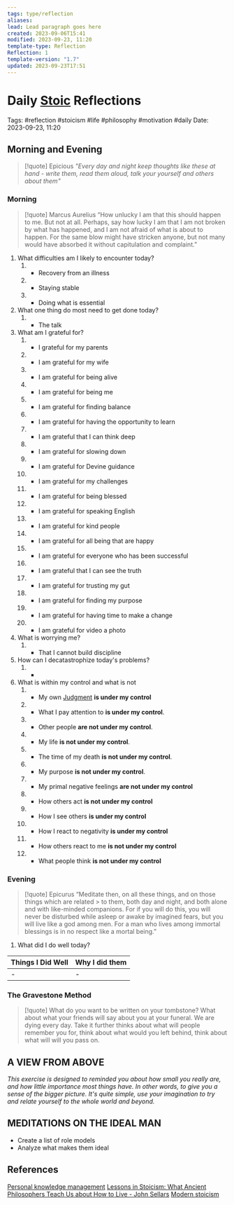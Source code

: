 ```yaml
---
tags: type/reflection
aliases: 
lead: Lead paragraph goes here
created: 2023-09-06T15:41
modified: 2023-09-23, 11:20
template-type: Reflection
Reflection: 1
template-version: "1.7"
updated: 2023-09-23T17:51
---
```



# Daily [Stoic](../SLIP-BOX/Stoicism.md) Reflections

Tags:  #reflection #stoicism #life #philosophy #motivation #daily 
Date: 2023-09-23, 11:20

## Morning and Evening

> [!quote] Epicious 
> _"Every day and night keep thoughts like these at hand - write them, 
> read them aloud, talk your yourself and others about them"_


### Morning

> [!quote] Marcus Aurelius
> “How unlucky I am that this should happen to me. But not at all. Perhaps, say 
> how lucky I am that I am not broken by what has happened, and I am not 
> afraid  of what is about to happen. For the same blow might have stricken 
> anyone, but not many would have absorbed it without capitulation 
> and complaint.”

1. What difficulties am I likely to encounter today?
	1. - Recovery from an illness 
	2. - Staying stable
	3. - Doing what is essential 
2. What one thing do most need to get done today?
	1. - The talk 
3. What am I grateful for?
	1. - I grateful for my parents 
	2. - I am grateful for my wife 
	3. - I am grateful for being alive
	4. - I am grateful for being me 
	5. - I am grateful for finding balance 
	6. - I am grateful for having the opportunity to learn 
	7. - I am grateful that I can think deep 
	8. - I am grateful for slowing down 
	9. - I am grateful for Devine guidance 
	12. - I am grateful for my challenges 
	13. - I am grateful for being blessed 
	14. - I am grateful for speaking English 
	15. - I am grateful for kind people 
	16. - I am grateful for all being that are happy 
	17. - I am grateful for everyone who has been successful 
	18. - I am grateful that I can see the truth 
	19. - I am grateful for trusting my gut 
	20. - I am grateful for finding my purpose 
	21. - I am grateful for having time to make a change 
	22. - I am grateful for video a photo 
4. What is worrying me?
	1. - That I cannot build discipline
5. How can I decatastrophize today's problems?
	1. -
6. What is within my control and what is not
	1. -   My own [Judgment](app://obsidian.md/SLIP-BOX/Control%20Over%20Judgment.md) **is under my control**
	1. - What I pay attention to **is under my control**.
	2. - Other people **are not under my control**.
	3. - My life **is not under my control**.
	4. - The time of my death **is not under my control**.
	5. - My purpose **is not under my control**.
	6. - My primal negative feelings **are not under my control**
	7. - How others act **is not under my control**
	8. - How I see others **is under my control**
	9. - How I react to negativity **is under my control**
	10. - How others react to me **is not under my control**
	11. - What people think **is not under my control**

### Evening

> [!quote]  Epicurus
> “Meditate then, on all these things, and on those things which are related  > to them, both day and night, and both alone and with like-minded 
> companions. For if you will do this, you will never be disturbed while 
> asleep or awake by imagined fears, but you will live like a god among 
> men. For a man who lives among immortal blessings is in no respect 
> like a mortal being.”

1. What did I do well today?

| Things I Did Well | Why I did them |
| ------------------- | ---------------- |
| -                 | -              |

### The Gravestone Method

> [!quote]
> What do you want to be written on your tombstone? What about what your friends will say about you at your funeral. We are dying every day. Take it further thinks about what will people remember you for, think about what would you left behind, think about what will will you pass on.

## A VIEW FROM ABOVE

_This exercise is designed to reminded you about how small you really are, and how little importance most things have. In other words, to give you a sense of the bigger picture. It's quite simple, use your imagination to try and relate yourself to the whole world and beyond._

## MEDITATIONS ON THE IDEAL MAN

- Create a list of role models 
- Analyze what makes them ideal 

## References

[Personal knowledge management](Personal%20knowledge%20management.md)
[Lessons in Stoicism: What Ancient Philosophers Teach Us about How to Live - John Sellars](https://books.google.cz/books/about/Lessons_in_Stoicism.html?id=ky84zQEACAAJ&redir_esc=y)
[Modern stoicism](https://modernstoicism.com/)


